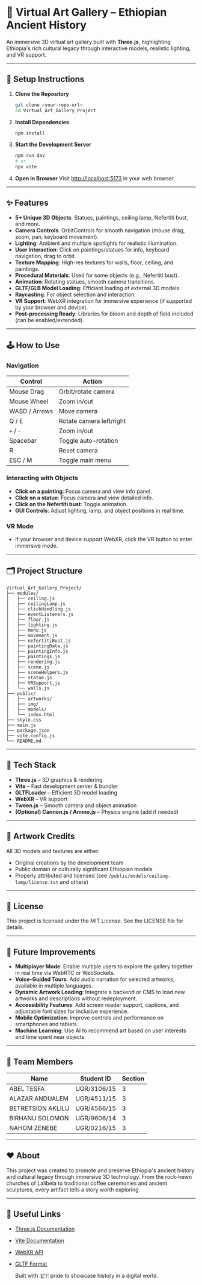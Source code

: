 # 🎨 Virtual Art Gallery – Ethiopian Ancient History

An immersive 3D virtual art gallery built with **Three.js**, highlighting Ethiopia's rich cultural legacy through interactive models, realistic lighting, and VR support.

---

## 🚀 Setup Instructions

1. **Clone the Repository**
   ```sh
   git clone <your-repo-url>
   cd Virtual_Art_Gallery_Project
   ```
2. **Install Dependencies**
   ```sh
   npm install
   ```
3. **Start the Development Server**
   ```sh
   npm run dev
   # or
   npx vite
   ```
4. **Open in Browser**
   Visit [http://localhost:5173](http://localhost:5173) in your web browser.

---

## ✨ Features

- **5+ Unique 3D Objects**: Statues, paintings, ceiling lamp, Nefertiti bust, and more.
- **Camera Controls**: OrbitControls for smooth navigation (mouse drag, zoom, pan, keyboard movement).
- **Lighting**: Ambient and multiple spotlights for realistic illumination.
- **User Interaction**: Click on paintings/statues for info, keyboard navigation, drag to orbit.
- **Texture Mapping**: High-res textures for walls, floor, ceiling, and paintings.
- **Procedural Materials**: Used for some objects (e.g., Nefertiti bust).
- **Animation**: Rotating statues, smooth camera transitions.
- **GLTF/GLB Model Loading**: Efficient loading of external 3D models.
- **Raycasting**: For object selection and interaction.
- **VR Support**: WebXR integration for immersive experience (if supported by your browser and device).
- **Post-processing Ready**: Libraries for bloom and depth of field included (can be enabled/extended).

---

## 🕹️ How to Use

### **Navigation**
| Control         | Action                        |
|-----------------|-------------------------------|
| Mouse Drag      | Orbit/rotate camera           |
| Mouse Wheel     | Zoom in/out                   |
| WASD / Arrows   | Move camera                   |
| Q / E           | Rotate camera left/right      |
| `+` / `-`       | Zoom in/out                   |
| Spacebar        | Toggle auto-rotation          |
| R               | Reset camera                  |
| ESC / M         | Toggle main menu              |

### **Interacting with Objects**
- **Click on a painting**: Focus camera and view info panel.
- **Click on a statue**: Focus camera and view detailed info.
- **Click on the Nefertiti bust**: Toggle animation.
- **GUI Controls**: Adjust lighting, lamp, and object positions in real time.

### **VR Mode**
- If your browser and device support WebXR, click the VR button to enter immersive mode.

---

## 🗂️ Project Structure

```
Virtual_Art_Gallery_Project/
├── modules/
│   ├── ceiling.js
│   ├── ceilingLamp.js
│   ├── clickHandling.js
│   ├── eventListeners.js
│   ├── floor.js
│   ├── lighting.js
│   ├── menu.js
│   ├── movement.js
│   ├── nefertitiBust.js
│   ├── paintingData.js
│   ├── paintingInfo.js
│   ├── paintings.js
│   ├── rendering.js
│   ├── scene.js
│   ├── sceneHelpers.js
│   ├── statue.js
│   ├── VRSupport.js
│   └── walls.js
├── public/
│   ├── artworks/
│   ├── img/
│   ├── models/
│   └── index.html
├── style.css
├── main.js
├── package.json
├── vite.config.js
└── README.md
```

---

## 🧰 Tech Stack
- **Three.js** – 3D graphics & rendering
- **Vite** – Fast development server & bundler
- **GLTFLoader** – Efficient 3D model loading
- **WebXR** – VR support
- **Tween.js** – Smooth camera and object animation
- **(Optional) Cannon.js / Ammo.js** – Physics engine (add if needed)

---

## 🎨 Artwork Credits
All 3D models and textures are either:
- Original creations by the development team
- Public domain or culturally significant Ethiopian models
- Properly attributed and licensed (see `/public/models/ceiling-lamp/license.txt` and others)

---

## 📜 License
This project is licensed under the MIT License. See the LICENSE file for details.

---


## 🔮 Future Improvements

- **Multiplayer Mode**: Enable multiple users to explore the gallery together in real time via WebRTC or WebSockets.
- **Voice-Guided Tours**: Add audio narration for selected artworks, available in multiple languages.
- **Dynamic Artwork Loading**: Integrate a backend or CMS to load new artworks and descriptions without redeployment.
- **Accessibility Features**: Add screen reader support, captions, and adjustable font sizes for inclusive experience.
- **Mobile Optimization**: Improve controls and performance on smartphones and tablets.
- **Machine Learning**: Use AI to recommend art based on user interests and time spent near objects.

---

## 👥 Team Members

| Name              | Student ID     | Section   |
|-------------------|----------------|-----------|
| ABEL TESFA        | UGR/3106/15    |    3      |
| ALAZAR ANDUALEM   | UGR/4511/15    |    3      |
| BETRETSION AKLILU | UGR/4566/15    |    3      |
| BIRHANU SOLOMON   | UGR/9606/14    |    3      |
| NAHOM ZENEBE      | UGR/0216/15    |    3      |
---

## ❤️ About
This project was created to promote and preserve Ethiopia's ancient history and cultural legacy through immersive 3D technology. From the rock-hewn churches of Lalibela to traditional coffee ceremonies and ancient sculptures, every artifact tells a story worth exploring.

---

## 🔗 Useful Links
- [Three.js Documentation](https://threejs.org/docs/)
- [Vite Documentation](https://vitejs.dev/)
- [WebXR API](https://immersive-web.github.io/webxr/)
- [GLTF Format](https://github.com/KhronosGroup/glTF)

    Built with 🇪🇹 pride to showcase history in a digital world.
